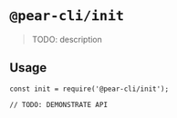 # `@pear-cli/init`

> TODO: description

## Usage

```
const init = require('@pear-cli/init');

// TODO: DEMONSTRATE API
```
